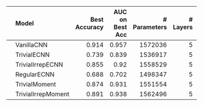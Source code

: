 |    | Model              |   Best Accuracy |   AUC on Best Acc |   # Parameters |   # Layers |   Stage 1 Channels |
|:---|:-------------------|----------------:|------------------:|---------------:|-----------:|-------------------:|
|    | VanillaCNN         |           0.914 |             0.957 |        1572036 |          5 |                 32 |
|    | TrivialECNN        |           0.739 |             0.839 |        1536917 |          5 |                 67 |
|    | TrivialIrrepECNN   |           0.855 |             0.92  |        1558529 |          5 |                 62 |
|    | RegularECNN        |           0.688 |             0.702 |        1498347 |          5 |                 29 |
|    | TrivialMoment      |           0.874 |             0.931 |        1551554 |          5 |                 55 |
|    | TrivialIrrepMoment |           0.891 |             0.938 |        1562496 |          5 |                 59 |